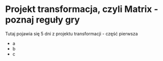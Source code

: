 # Projekt transformacja, czyli Matrix - poznaj reguły gry

Tutaj pojawia się 5 dni z projektu transformacji - część pierwsza

- a
- b
- c
